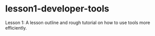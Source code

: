 # lesson1-developer-tools
Lesson 1: A lesson outline and rough tutorial on how to use tools more efficiently.
